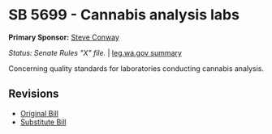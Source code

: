 # SB 5699 - Cannabis analysis labs
**Primary Sponsor:** [Steve Conway](/person/leg/steve.conway.md)

*Status: Senate Rules "X" file.* | [leg.wa.gov summary](https://app.leg.wa.gov/billsummary?BillNumber=5699&Year=2021)

Concerning quality standards for laboratories conducting cannabis analysis.

## Revisions
* [Original Bill](1/)
* [Substitute Bill](S/)